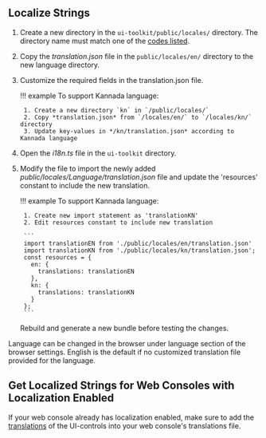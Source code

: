## Localize Strings

1. Create a new directory in the `ui-toolkit/public/locales/` directory.  The directory name must match one of the [codes listed](https://developers.google.com/admin-sdk/directory/v1/languages).

2. Copy the *translation.json* file in the `public/locales/en/` directory to the new language directory. 

3. Customize the required fields in the translation.json file. 

	!!! example
		To support Kannada language:

		1. Create a new directory `kn` in `/public/locales/`
		2. Copy *translation.json* from `/locales/en/` to `/locales/kn/` directory
		3. Update key-values in */kn/translation.json* according to Kannada language


4. Open the *i18n.ts* file in the `ui-toolkit` directory.

5. Modify the file to import the newly added *public/locales/Language/translation.json* file and update the 'resources' constant to include the new translation. 

	!!! example
		To support Kannada language:

		1. Create new import statement as 'translationKN'
		2. Edit resources constant to include new translation

		```
		import translationEN from './public/locales/en/translation.json'
		import translationKN from './public/locales/kn/translation.json';
		const resources = {
		  en: {
			translations: translationEN
		  },
		  kn: {
			translations: translationKN
		  }
		};
		```

	Rebuild and generate a new bundle before testing the changes.

Language can be changed in the browser under language section of the browser settings. English is the default if no customized translation file provided for the language.

## Get Localized Strings for Web Consoles with Localization Enabled

If your web console already has localization enabled, make sure to add the [translations](https://github.com/open-amt-cloud-toolkit/ui-toolkit/tree/master/public/locales) of the UI-controls into your web console's translations file.
